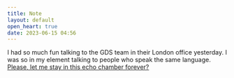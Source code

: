 ```yaml
---
title: Note
layout: default
open_heart: true
date: 2023-06-15 04:56
---
```


I had so much fun talking to the GDS team in their London office yesterday. I was so in my element talking to people who speak the same language. [Please, let me stay in this echo chamber forever?](https://youtu.be/w3qPMe_cCJk)
